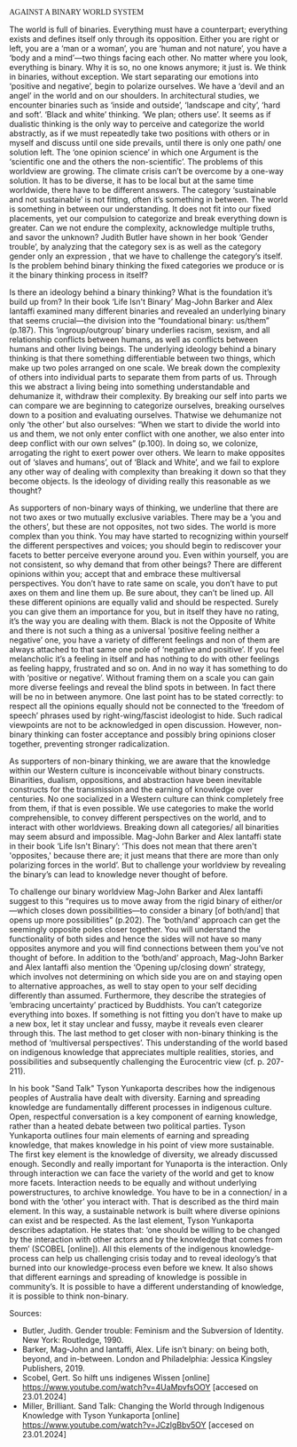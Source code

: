 <p style="font-family:Microsoft Yi Baiti">AGAINST A BINARY WORLD SYSTEM</p>

The world is full of binaries. Everything must have a counterpart; everything exists and defines itself only through its opposition. Either you are right or left, you are a ‘man or a woman’, you are ‘human and not nature’, you have a ‘body and a mind’—two things facing each other. No matter where you look, everything is binary. Why it is so, no one knows anymore; it just is. We think in binaries, without exception. We start separating our emotions into ‘positive and negative’, begin to polarize ourselves. We have a ‘devil and an angel’ in the world and on our shoulders. In architectural studies, we encounter binaries such as ‘inside and outside’, ‘landscape and city’, ‘hard and soft’. ‘Black and white’ thinking. ‘We plan; others use’. It seems as if dualistic thinking is the only way to perceive and categorize the world abstractly, as if we must repeatedly take two positions with others or in myself and discuss until one side prevails, until there is only one path/ one solution left. The ‘one opinion science’ in which one Argument is the ‘scientific one and the others the non-scientific’. The problems of this worldview are growing. The climate crisis can’t be overcome by a one-way solution. It has to be diverse, it has to be local but at the same time worldwide, there have to be different answers. The category ‘sustainable and not sustainable’ is not fitting, often it’s something in between. The world is something in between our understanding. It does not fit into our fixed placements, yet our compulsion to categorize and break everything down is greater. Can we not endure the complexity, acknowledge multiple truths, and savor the unknown? Judith Butler have shown in her book ‘Gender trouble’, by analyzing that the category sex is as well as the category gender only an expression , that we have to challenge the category’s itself. Is the problem behind binary thinking the fixed categories we produce or is it the binary thinking process in itself?

Is there an ideology behind a binary thinking? What is the foundation it’s build up from? In their book ‘Life Isn't Binary’ Mag-John Barker and Alex Iantaffi examined many different binaries and revealed an underlying binary that seems crucial—the division into the “foundational binary: us/them” (p.187). This ‘ingroup/outgroup’ binary underlies racism, sexism, and all relationship conflicts between humans, as well as conflicts between humans and other living beings. The underlying ideology behind a binary thinking is that there something differentiable between two things, which make up two poles arranged on one scale. We break down the complexity of others into individual parts to separate them from parts of us. Through this we abstract a living being into something understandable and dehumanize it, withdraw their complexity. By breaking our self into parts we can compare we are beginning to categorize ourselves, breaking ourselves down to a position and evaluating ourselves. Thatwise we dehumanize not only ‘the other’ but also ourselves: “When we start to divide the world into us and them, we not only enter conflict with one another, we also enter into deep conflict with our own selves” (p.100). In doing so, we colonize, arrogating the right to exert power over others. We learn to make opposites out of ‘slaves and humans’, out of ‘Black and White’, and we fail to explore any other way of dealing with complexity than breaking it down so that they become objects. Is the ideology of dividing really this reasonable as we thought?

As supporters of non-binary ways of thinking, we underline that there are not two axes or two mutually exclusive variables. There may be a ‘you and the others’, but these are not opposites, not two sides. The world is more complex than you think. You may have started to recognizing within yourself the different perspectives and voices; you should begin to rediscover your facets to better perceive everyone around you. Even within yourself, you are not consistent, so why demand that from other beings? There are different opinions within you; accept that and embrace these multiversal perspectives. You don’t have to rate same on scale, you don’t have to put axes on them and line them up. Be sure about, they can’t be lined up. All these different opinions are equally valid and should be respected. Surely you can give them an importance for you, but in itself they have no rating, it’s the way you are dealing with them. Black is not the Opposite of White and there is not such a thing as a universal ‘positive feeling neither a negative’ one, you have a variety of different feelings and non of them are always attached to that same one pole of ‘negative and positive’. If you feel melancholic it’s a feeling in itself and has nothing to do with other feelings as feeling happy, frustrated and so on. And in no way it has something to do with ‘positive or negative’. Without framing them on a scale you can gain more diverse feelings and reveal the blind spots in between. In fact there will be no in between anymore. One last point has to be stated correctly: to respect all the opinions equally should not be connected to the ‘freedom of speech’ phrases used by right-wing/fascist ideologist to hide. Such radical viewpoints are not to be acknowledged in open discussion. However, non-binary thinking can foster acceptance and possibly bring opinions closer together, preventing stronger radicalization.

As supporters of non-binary thinking, we are aware that the knowledge within our Western culture is inconceivable without binary constructs. Binarities, dualism, oppositions, and abstraction have been inevitable constructs for the transmission and the earning of knowledge over centuries. No one socialized in a Western culture can think completely free from them, if that is even possible. We use categories to make the world comprehensible, to convey different perspectives on the world, and to interact with other worldviews. Breaking down all categories/ all binarities may seem absurd and impossible. Mag-John Barker and Alex Iantaffi state in their book ‘Life Isn't Binary’: ‘This does not mean that there aren't 'opposites,' because there are; it just means that there are more than only polarizing forces in the world’. But to challenge your worldview by revealing the binary’s can lead to knowledge never thought of before.

To challenge our binary worldview Mag-John Barker and Alex Iantaffi suggest to this “requires us to move away from the rigid binary of either/or—which closes down possibilities—to consider a binary [of both/and] that opens up more possibilities” (p.202). The ‘both/and’ approach can get the seemingly opposite poles closer together. You will understand the functionality of both sides and hence the sides will not have so many opposites anymore and you will find connections between them you’ve not thought of before. In addition to the ‘both/and’ approach, Mag-John Barker and Alex Iantaffi also mention the ‘Opening up/closing down’ strategy, which involves not determining on which side you are on and staying open to alternative approaches, as well to stay open to your self deciding differently than assumed. Furthermore, they describe the strategies of ‘embracing uncertainty’ practiced by Buddhists. You can’t categorize everything into boxes. If something is not fitting you don’t have to make up a new box, let it stay unclear and fussy, maybe it reveals even clearer through this. The last method to get closer with non-binary thinking is the method of ‘multiversal perspectives’. This understanding of the world based on indigenous knowledge that appreciates multiple realities, stories, and possibilities and subsequently challenging the Eurocentric view (cf. p. 207-211).

In his book "Sand Talk" Tyson Yunkaporta describes how the indigenous peoples of Australia have dealt with diversity. Earning and spreading knowledge are fundamentally different processes in indigenous culture. Open, respectful conversation is a key component of earning knowledge, rather than a heated debate between two political parties. Tyson Yunkaporta outlines four main elements of earning and spreading knowledge, that makes knowledge in his point of view more sustainable. The first key element is the knowledge of diversity, we already discussed enough. Secondly and really important for Yunaporta is the interaction. Only through interaction we can face the variety of the world and get to know more facets. Interaction needs to be equally and without underlying powerstructures, to archive knowledge. You have to be in a connection/ in a bond with the ‘other’ you interact with. That is described as the third main element. In this way, a sustainable network is built where diverse opinions can exist and be respected. As the last element, Tyson Yunkaporta describes adaptation. He states that: ‘one should be willing to be changed by the interaction with other actors and by the knowledge that comes from them’ (SCOBEL [online]). All this elements of the indigenous knowledge-process can help us challenging crisis today and to reveal ideology’s that burned into our knowledge-process even before we knew. It also shows that different earnings and spreading of knowledge is possible in community’s. It is possible to have a different understanding of knowledge, it is possible to think non-binary.
 

Sources:
-	Butler, Judith. Gender trouble: Feminism and the Subversion of Identity. New York: Routledge, 1990.
-	Barker, Mag-John and Iantaffi, Alex. Life isn’t binary: on being both, beyond, and in-between. London and Philadelphia: Jessica Kingsley Publishers, 2019.
-	Scobel, Gert. So hilft uns indigenes Wissen [online] https://www.youtube.com/watch?v=4UaMpvfsOOY [accesed on 23.01.2024]
-	Miller, Brilliant. Sand Talk: Changing the World through Indigenous Knowledge with Tyson Yunkaporta [online] https://www.youtube.com/watch?v=JCzlgBbv5OY [accesed on 23.01.2024]</font>

